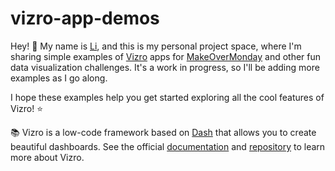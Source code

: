 # vizro-app-demos

Hey! 👋 My name is [Li](https://github.com/huong-li-nguyen), and this is my personal project space, where I'm sharing simple examples of [Vizro](https://github.com/mckinsey/vizro) apps for [MakeOverMonday](https://makeovermonday.co.uk/) and other fun data visualization challenges. 
It's a work in progress, so I'll be adding more examples as I go along.

I hope these examples help you get started exploring all the cool features of Vizro! ⭐

📚 Vizro is a low-code framework based on [Dash](https://github.com/plotly/dash) that allows you to create beautiful dashboards. See the official [documentation](https://vizro.readthedocs.io/en/stable/) and [repository](https://github.com/mckinsey/vizro) to learn more about Vizro.
